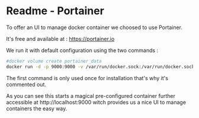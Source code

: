 # Readme - Portainer

To offer an UI to manage docker container we choosed to use Portainer.

It's free and available at : https://portainer.io

We run it with default configuration using the two commands :

```bash
#docker volume create portainer_data
docker run -d -p 9000:9000 -v /var/run/docker.sock:/var/run/docker.sock -v portainer_data:/data portainer/portainer
```

The first command is only used once for installation that's why it's commented out.

As you can see this starts a magical pre-configured container further accessible at http://localhost:9000 witch provides us a nice UI to  manage containers the easy way.